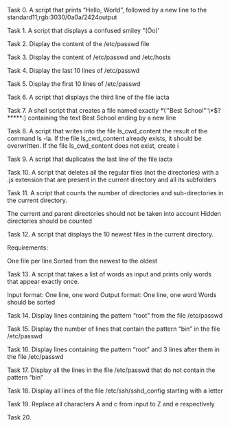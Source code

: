 Task 0. A script that prints “Hello, World”, followed by a new line to the standard11;rgb:3030/0a0a/2424output

Task 1. A script that displays a confused smiley "(Ôo)'

Task 2. Display the content of the /etc/passwd file

Task 3. Display the content of /etc/passwd and /etc/hosts

Task 4. Display the last 10 lines of /etc/passwd

Task 5. Display the first 10 lines of /etc/passwd

Task 6. A script that displays the third line of the file iacta

Task 7. A shell script that creates a file named exactly \*\\'"Best School"\'\\*$\?\*\*\*\*\*:) containing the text Best School ending by a new line

Task 8. A script that writes into the file ls_cwd_content the result of the command ls -la. If the file ls_cwd_content already exists, it should be overwritten. If the file ls_cwd_content does not exist, create i

Task 9. A script that duplicates the last line of the file iacta

Task 10. A script that deletes all the regular files (not the directories) with a .js extension that are present in the current directory and all its subfolders

Task 11. A script that counts the number of directories and sub-directories in the current directory.

The current and parent directories should not be taken into account
Hidden directories should be counted

Task 12. A  script that displays the 10 newest files in the current directory.

Requirements:

One file per line
Sorted from the newest to the oldest

Task 13. A script that takes a list of words as input and prints only words that appear exactly once.

Input format: One line, one word
Output format: One line, one word
Words should be sorted

Task 14. Display lines containing the pattern “root” from the file /etc/passwd

Task 15. Display the number of lines that contain the pattern “bin” in the file /etc/passwd

Task 16. Display lines containing the pattern “root” and 3 lines after them in the file /etc/passwd

Task 17. Display all the lines in the file /etc/passwd that do not contain the pattern “bin”

Task 18. Display all lines of the file /etc/ssh/sshd_config starting with a letter

Task 19. Replace all characters A and c from input to Z and e respectively

Task 20. 